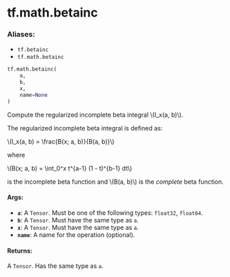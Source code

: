<div itemscope itemtype="http://developers.google.com/ReferenceObject">
<meta itemprop="name" content="tf.math.betainc" />
<meta itemprop="path" content="Stable" />
</div>

# tf.math.betainc

### Aliases:

* `tf.betainc`
* `tf.math.betainc`

``` python
tf.math.betainc(
    a,
    b,
    x,
    name=None
)
```

Compute the regularized incomplete beta integral \\(I_x(a, b)\\).

The regularized incomplete beta integral is defined as:


\\(I_x(a, b) = \frac{B(x; a, b)}{B(a, b)}\\)

where


\\(B(x; a, b) = \int_0^x t^{a-1} (1 - t)^{b-1} dt\\)


is the incomplete beta function and \\(B(a, b)\\) is the *complete*
beta function.

#### Args:

* <b>`a`</b>: A `Tensor`. Must be one of the following types: `float32`, `float64`.
* <b>`b`</b>: A `Tensor`. Must have the same type as `a`.
* <b>`x`</b>: A `Tensor`. Must have the same type as `a`.
* <b>`name`</b>: A name for the operation (optional).


#### Returns:

A `Tensor`. Has the same type as `a`.